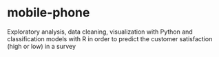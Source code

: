# mobile-phone
Exploratory analysis, data cleaning, visualization with Python and classification models with R in order to predict the customer satisfaction (high or low) in a survey
